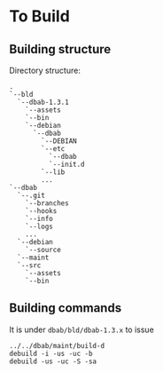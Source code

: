 # To Build

## Building structure

Directory structure:

```
.
`--bld
  `--dbab-1.3.1
    `--assets
    `--bin
    `--debian
      `--dbab
        `--DEBIAN
        `--etc
          `--dbab
          `--init.d
        `--lib
		...
`--dbab
  `--.git
    `--branches
    `--hooks
    `--info
    `--logs
	...
  `--debian
    `--source
  `--maint
  `--src
    `--assets
    `--bin

```

## Building commands

It is under `dbab/bld/dbab-1.3.x` to issue


```
../../dbab/maint/build-d
debuild -i -us -uc -b
debuild -us -uc -S -sa
```
